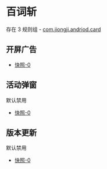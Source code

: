 # 百词斩

存在 3 规则组 - [com.jiongji.andriod.card](/src/apps/com.jiongji.andriod.card.ts)

## 开屏广告

- [快照-0](https://i.gkd.li/import/13495409)

## 活动弹窗

默认禁用

- [快照-0](https://i.gkd.li/import/13415075)

## 版本更新

默认禁用

- [快照-0](https://i.gkd.li/import/13488652)
